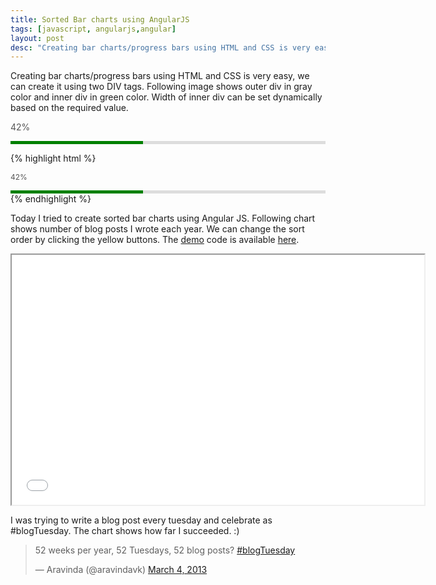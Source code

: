 ```yaml
---
title: Sorted Bar charts using AngularJS
tags: [javascript, angularjs,angular]
layout: post
desc: "Creating bar charts/progress bars using HTML and CSS is very easy, we can create it using two DIV tags. Following image shows outer div in gray color and inner div in green color. Width of inner div can be set dynamically based on the required value."
---
```

Creating bar charts/progress bars using HTML and CSS is very easy, we can create it using two DIV tags. Following image shows outer div in gray color and inner div in green color. Width of inner div can be set dynamically based on the required value.

<div class="sep clear"></div>

<span style="color:#555;font-size:14px;">42%</span><div style="width:100%;background-color:#ddd;height:5px;"><div style="height:5px;background-color:green;width:42%"></div></div>

<div class="sep clear"></div>

{% highlight html %}
<style>
.outer{width:100%; background-color:#ddd; height:5px;}
.inner{width:42%; background-color:green; height:5px;}
.chart-label{color:#555; font-size:12px;}
</style>
<span class="chart-label">42%</span>
<div class="outer">
    <div class="inner"></div>
</div>
{% endhighlight %}

Today I tried to create sorted bar charts using Angular JS. Following chart shows number of blog posts I wrote each year. We can change the sort order by clicking the yellow buttons. The [demo](/demo/sorted-bar-charts-using-angularjs/) code is available [here](https://github.com/aravindavk/demo/tree/master/sorted-bar-charts-using-angularjs). 

<iframe src="/demo/sorted-bar-charts-using-angularjs/" width="660" height="400"></iframe>

I was trying to write a blog post every tuesday and celebrate as #blogTuesday. The chart shows how far I succeeded. :)

<blockquote class="twitter-tweet"><p>52 weeks per year, 52 Tuesdays, 52 blog posts? <a href="https://twitter.com/search/%23blogTuesday">#blogTuesday</a></p>&mdash; Aravinda (@aravindavk) <a href="https://twitter.com/aravindavk/status/308613618793070593">March 4, 2013</a></blockquote>
<script async src="//platform.twitter.com/widgets.js" charset="utf-8"></script>

